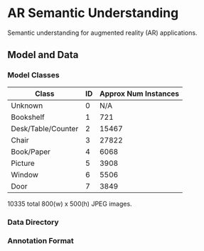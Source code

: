 # AR Semantic Understanding

Semantic understanding for augmented reality (AR) applications.

## Model and Data

### Model Classes

| Class              | ID | Approx Num Instances |
|--------------------|----|----------------------|
| Unknown            | 0  | N/A                  |
| Bookshelf          | 1  | 721                  |
| Desk/Table/Counter | 2  | 15467                |
| Chair              | 3  | 27822                |
| Book/Paper         | 4  | 6068                 |
| Picture            | 5  | 3908                 |
| Window             | 6  | 5506                 |
| Door               | 7  | 3849                 |

10335 total 800(w) x 500(h) JPEG images.

### Data Directory

### Annotation Format
